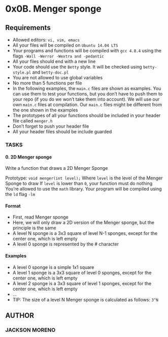 # 0x0B. Menger sponge

## Requirements

+ Allowed editors: `vi, vim, emacs`
+ All your files will be compiled on `Ubuntu 14.04 LTS`
+ Your programs and functions will be compiled with `gcc 4.8.4` using the flags `-Wall -Werror -Wextra and -pedantic`
+ All your files should end with a new line
+ Your code should use the `Betty` style. It will be checked using `betty-style.pl` and `betty-doc.pl`
+ You are not allowed to use global variables
+ No more than 5 functions per file
+ In the following examples, the `main.c` files are shown as examples. You can use them to test your functions, but you don’t have to push them to your repo (if you do we won’t take them into account). We will use our own `main.c` files at compilation. Our `main.c` files might be different from the one shown in the examples
+ The prototypes of all your functions should be included in your header file called `menger.h`
+ Don’t forget to push your header file
+ All your header files should be include guarded

### TASKS

#### 0. 2D Menger sponge

Write a function that draws a 2D Menger Sponge

Prototype: `void menger(int level);`
Where `level` is the level of the Menger Sponge to draw
If `level` is lower than `0`, your function must do nothing
You’re allowed to use the `math` library. Your program will be compiled using the `ld` flag `-lm`

#### Format

+ First, read Menger sponge
+ Here, we will only draw a 2D version of the Menger sponge, but the principle is the same
+ A level N sponge is a 3x3 square of level N-1 sponges, except for the center one, which is left empty
+ A level 0 sponge is represented by the # character

#### Examples

+ A level 0 sponge is a simple 1x1 square
+ A level 1 sponge is a 3x3 square of level 0 sponges, except for the center one, which is left empty
+ A level 2 sponge is a 3x3 square of level 1 sponges, except for the center one, which is left empty
+ …
+ TIP: The size of a level N Menger sponge is calculated as follows: `3^N`

## AUTHOR

### JACKSON MORENO

